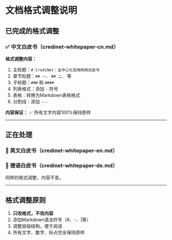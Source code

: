 # 文档格式调整说明

## 已完成的格式调整

### ✅ 中文白皮书（credinet-whitepaper-cn.md）

**格式调整内容：**
1. 主标题：`# CrediNet：去中心化信用网络白皮书`
2. 章节标题：`## 一、` `## 二、` 等
3. 子标题：`###` 和 `####`
4. 列表格式：添加 `-` 符号
5. 表格：转换为Markdown表格格式
6. 分割线：添加 `---`

**内容保证：** ✅ 所有文字内容100%保持原样

---

## 正在处理

### 🔄 英文白皮书（credinet-whitepaper-en.md）
### 🔄 德语白皮书（credinet-whitepaper-de.md）

同样的格式调整，内容不变。

---

## 格式调整原则

1. **只改格式，不改内容**
2. 添加Markdown语法符号（#、-、|等）
3. 调整层级结构，便于阅读
4. 所有文字、数字、标点完全保持原样

